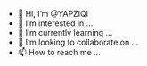 - 👋 Hi, I’m @YAPZIQI
- 👀 I’m interested in ...
- 🌱 I’m currently learning ...
- 💞️ I’m looking to collaborate on ...
- 📫 How to reach me ...

<!---
YAPZIQI/YAPZIQI is a ✨ special ✨ repository because its `README.md` (this file) appears on your GitHub profile.
You can click the Preview link to take a look at your changes.
--->
